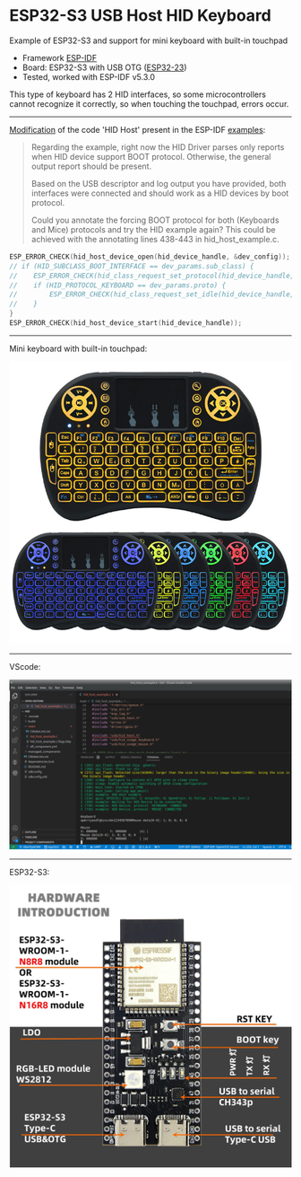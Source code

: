 # ESP32-S3 USB Host HID Keyboard
Example of ESP32-S3 and support for mini keyboard with built-in touchpad

- Framework [ESP-IDF](https://github.com/espressif/esp-idf)
- Board: ESP32-S3 with USB OTG ([ESP32-23](https://www.google.com/search?q=YD-ESP32-23))
- Tested, worked with ESP-IDF v5.3.0

This type of keyboard has 2 HID interfaces, so some microcontrollers cannot recognize it correctly, so when touching the touchpad, errors occur.

------

[Modification](https://github.com/espressif/esp-idf/issues/12667) of the code 'HID Host' present in the ESP-IDF [examples](https://github.com/espressif/esp-idf/blob/ab03c2ea13ecaac1510b75e93b32cf0c472640fb/examples/peripherals/usb/host/hid/main/hid_host_example.c):

> Regarding the example, right now the HID Driver parses only reports when HID device support BOOT protocol.
> Otherwise, the general output report should be present.
> 
> Based on the USB descriptor and log output you have provided, both interfaces were connected and should work as a HID devices by boot protocol.
> 
> Could you annotate the forcing BOOT protocol for both (Keyboards and Mice) protocols and try the HID example again?
> This could be achieved with the annotating lines 438-443 in hid_host_example.c.

```C++
ESP_ERROR_CHECK(hid_host_device_open(hid_device_handle, &dev_config));
// if (HID_SUBCLASS_BOOT_INTERFACE == dev_params.sub_class) {
//    ESP_ERROR_CHECK(hid_class_request_set_protocol(hid_device_handle, HID_REPORT_PROTOCOL_BOOT));
//    if (HID_PROTOCOL_KEYBOARD == dev_params.proto) {
//        ESP_ERROR_CHECK(hid_class_request_set_idle(hid_device_handle, 0, 0));
//    }
}
ESP_ERROR_CHECK(hid_host_device_start(hid_device_handle));
```
------

Mini keyboard with built-in touchpad:

![img](https://raw.githubusercontent.com/rtek1000/ESP32-S3_USB_Host_HID_Keyboard/main/Mini%20Keyboard%20With%20Touchpad%20Built-in.jpg)

------

VScode:

![img](https://raw.githubusercontent.com/rtek1000/ESP32-S3_USB_Host_HID_Keyboard/main/VScode.png)

------

ESP32-S3:

![img](https://raw.githubusercontent.com/rtek1000/ESP32-S3_USB_Host_HID_Keyboard/main/ESP32-S3%20with%20USB%20OTG%20(YD-ESP32-23).jpg)

